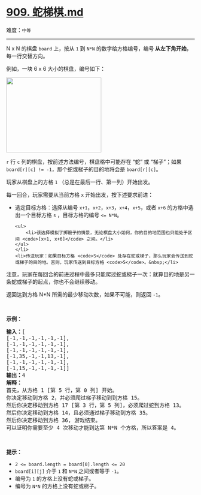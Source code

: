 # [909. 蛇梯棋.md](https://leetcode-cn.com/problems/snakes-and-ladders)

难度：`中等`

---

<p>N x N 的棋盘&nbsp;<code>board</code> 上，按从&nbsp;<code>1</code> 到 <code>N*N</code>&nbsp;的数字给方格编号，编号<strong> 从左下角开始</strong>，每一行交替方向。</p>

<p>例如，一块 6 x 6 大小的棋盘，编号如下：</p>

<pre><img alt="" src="https://assets.leetcode-cn.com/aliyun-lc-upload/uploads/2019/01/31/snakes.png" style="height: 200px; width: 254px;">
</pre>

<p><code>r</code> 行 <code>c</code> 列的棋盘，按前述方法编号，棋盘格中可能存在 &ldquo;蛇&rdquo; 或 &ldquo;梯子&rdquo;；如果 <code>board[r][c] != -1</code>，那个蛇或梯子的目的地将会是 <code>board[r][c]</code>。</p>

<p>玩家从棋盘上的方格&nbsp;<code>1</code> （总是在最后一行、第一列）开始出发。</p>

<p>每一回合，玩家需要从当前方格 <code>x</code> 开始出发，按下述要求前进：</p>

<ul>
	<li>选定目标方格：选择从编号 <code>x+1</code>，<code>x+2</code>，<code>x+3</code>，<code>x+4</code>，<code>x+5</code>，或者 <code>x+6</code> 的方格中选出一个目标方格 <code>s</code> ，目标方格的编号 <code>&lt;= N*N</code>。

	<ul>
		<li>该选择模拟了掷骰子的情景，无论棋盘大小如何，你的目的地范围也只能处于区间 <code>[x+1, x+6]</code> 之间。</li>
	</ul>
	</li>
	<li>传送玩家：如果目标方格 <code>S</code> 处存在蛇或梯子，那么玩家会传送到蛇或梯子的目的地。否则，玩家传送到目标方格 <code>S</code>。&nbsp;</li>
</ul>

<p>注意，玩家在每回合的前进过程中最多只能爬过蛇或梯子一次：就算目的地是另一条蛇或梯子的起点，你也不会继续移动。</p>

<p>返回达到方格 N*N 所需的最少移动次数，如果不可能，则返回 <code>-1</code>。</p>

<p>&nbsp;</p>

<p><strong>示例：</strong></p>

<pre><strong>输入：</strong>[
[-1,-1,-1,-1,-1,-1],
[-1,-1,-1,-1,-1,-1],
[-1,-1,-1,-1,-1,-1],
[-1,35,-1,-1,13,-1],
[-1,-1,-1,-1,-1,-1],
[-1,15,-1,-1,-1,-1]]
<strong>输出：</strong>4
<strong>解释：</strong>
首先，从方格 1 [第 5 行，第 0 列] 开始。
你决定移动到方格 2，并必须爬过梯子移动到到方格 15。
然后你决定移动到方格 17 [第 3 行，第 5 列]，必须爬过蛇到方格 13。
然后你决定移动到方格 14，且必须通过梯子移动到方格 35。
然后你决定移动到方格 36, 游戏结束。
可以证明你需要至少 4 次移动才能到达第 N*N 个方格，所以答案是 4。
</pre>

<p>&nbsp;</p>

<p><strong>提示：</strong></p>

<ul>
	<li><code>2 &lt;= board.length = board[0].length&nbsp;&lt;= 20</code></li>
	<li><code>board[i][j]</code>&nbsp;介于&nbsp;<code>1</code>&nbsp;和&nbsp;<code>N*N</code>&nbsp;之间或者等于&nbsp;<code>-1</code>。</li>
	<li>编号为&nbsp;<code>1</code>&nbsp;的方格上没有蛇或梯子。</li>
	<li>编号为&nbsp;<code>N*N</code>&nbsp;的方格上没有蛇或梯子。</li>
</ul>
